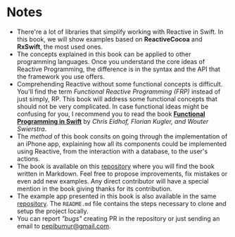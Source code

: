 # Notes

- There're a lot of libraries that simplify working with Reactive in Swift. In this book, we will show examples based on **ReactiveCocoa** and **RxSwift**, the most used ones.
- The concepts explained in this book can be applied to other programming languages. Once you understand the core ideas of Reactive Programming, the difference is in the syntax and the API that the framework you use offers.
- Comprehending Reactive without some functional concepts is difficult. You'll find the term *Functional Reactive Programming (FRP)* instead of just simply, RP. This book will address some functional concepts that should not be very complicated. In case functional ideas might be confusing for you, I recommend you to read the book [**Functional Programming in Swift**](https://www.objc.io/books/) by *Chris Eidhof, Florian Kugler, and Wouter Swierstra*.
- The *method* of this book consits on going through the implementation of an iPhone app, explaining how all its components could be implemented using Reactive, from the interaction with a database, to the user's actions.
- The book is available on this [repository](https://github.com/SwiftReactive/reactive-programming-in-your-swift-apps) where you will find the book written in Markdown. Feel free to propose improvements, fix mistakes or even add new examples. Any direct contributor will have a special mention in the book giving thanks for its contribution.
- The example app presented in this book is also available in the same [repository](https://github.com/SwiftReactive/reactive-programming-in-your-swift-apps). The `README.md` file contains the steps necessary to clone and setup the project locally.
- You can report *"bugs"* creating PR in the repository or just sending an email to [pepibumur@gmail.com](mailto://pepibumur@gmail.com).
